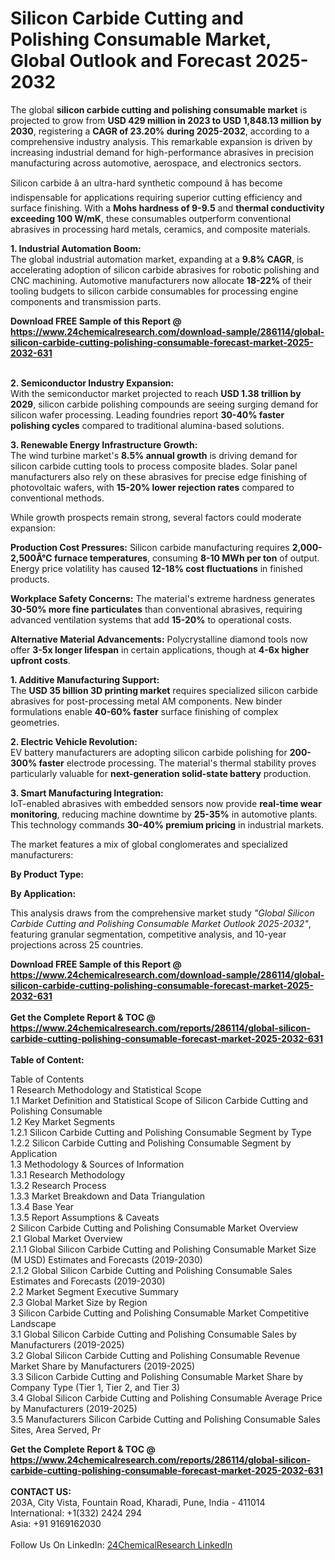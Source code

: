 <h1>Silicon Carbide Cutting and Polishing Consumable Market, Global Outlook and Forecast 2025-2032</h1><p>The global <strong>silicon carbide cutting and polishing consumable market</strong> is projected to grow from <strong>USD 429 million in 2023 to USD 1,848.13 million by 2030</strong>, registering a <strong>CAGR of 23.20% during 2025-2032</strong>, according to a comprehensive industry analysis. This remarkable expansion is driven by increasing industrial demand for high-performance abrasives in precision manufacturing across automotive, aerospace, and electronics sectors.</p><p>Silicon carbide â an ultra-hard synthetic compound â has become indispensable for applications requiring superior cutting efficiency and surface finishing. With a <strong>Mohs hardness of 9-9.5</strong> and <strong>thermal conductivity exceeding 100 W/mK</strong>, these consumables outperform conventional abrasives in processing hard metals, ceramics, and composite materials.</p><p><strong>1. Industrial Automation Boom:</strong><br>
The global industrial automation market, expanding at a <strong>9.8% CAGR</strong>, is accelerating adoption of silicon carbide abrasives for robotic polishing and CNC machining. Automotive manufacturers now allocate <strong>18-22%</strong> of their tooling budgets to silicon carbide consumables for processing engine components and transmission parts.</p><div><b>Download FREE Sample of this Report @ 
            <a href="https://www.24chemicalresearch.com/download-sample/286114/global-silicon-carbide-cutting-polishing-consumable-forecast-market-2025-2032-631">
            https://www.24chemicalresearch.com/download-sample/286114/global-silicon-carbide-cutting-polishing-consumable-forecast-market-2025-2032-631</a></b></div><br><p><strong>2. Semiconductor Industry Expansion:</strong><br>
With the semiconductor market projected to reach <strong>USD 1.38 trillion by 2029</strong>, silicon carbide polishing compounds are seeing surging demand for silicon wafer processing. Leading foundries report <strong>30-40% faster polishing cycles</strong> compared to traditional alumina-based solutions.</p><p><strong>3. Renewable Energy Infrastructure Growth:</strong><br>
The wind turbine market's <strong>8.5% annual growth</strong> is driving demand for silicon carbide cutting tools to process composite blades. Solar panel manufacturers also rely on these abrasives for precise edge finishing of photovoltaic wafers, with <strong>15-20% lower rejection rates</strong> compared to conventional methods.</p><p>While growth prospects remain strong, several factors could moderate expansion:</p><p><strong>Production Cost Pressures:</strong> Silicon carbide manufacturing requires <strong>2,000-2,500Â°C furnace temperatures</strong>, consuming <strong>8-10 MWh per ton</strong> of output. Energy price volatility has caused <strong>12-18% cost fluctuations</strong> in finished products.</p><p><strong>Workplace Safety Concerns:</strong> The material's extreme hardness generates <strong>30-50% more fine particulates</strong> than conventional abrasives, requiring advanced ventilation systems that add <strong>15-20%</strong> to operational costs.</p><p><strong>Alternative Material Advancements:</strong> Polycrystalline diamond tools now offer <strong>3-5x longer lifespan</strong> in certain applications, though at <strong>4-6x higher upfront costs</strong>.</p><p><strong>1. Additive Manufacturing Support:</strong><br>
The <strong>USD 35 billion 3D printing market</strong> requires specialized silicon carbide abrasives for post-processing metal AM components. New binder formulations enable <strong>40-60% faster</strong> surface finishing of complex geometries.</p><p><strong>2. Electric Vehicle Revolution:</strong><br>
EV battery manufacturers are adopting silicon carbide polishing for <strong>200-300% faster</strong> electrode processing. The material's thermal stability proves particularly valuable for <strong>next-generation solid-state battery</strong> production.</p><p><strong>3. Smart Manufacturing Integration:</strong><br>
IoT-enabled abrasives with embedded sensors now provide <strong>real-time wear monitoring</strong>, reducing machine downtime by <strong>25-35%</strong> in automotive plants. This technology commands <strong>30-40% premium pricing</strong> in industrial markets.</p><p>The market features a mix of global conglomerates and specialized manufacturers:</p><p><strong>By Product Type:</strong></p><p><strong>By Application:</strong></p><p>This analysis draws from the comprehensive market study <em>"Global Silicon Carbide Cutting and Polishing Consumable Market Outlook 2025-2032"</em>, featuring granular segmentation, competitive analysis, and 10-year projections across 25 countries.</p><div><b>Download FREE Sample of this Report @ 
            <a href="https://www.24chemicalresearch.com/download-sample/286114/global-silicon-carbide-cutting-polishing-consumable-forecast-market-2025-2032-631">
            https://www.24chemicalresearch.com/download-sample/286114/global-silicon-carbide-cutting-polishing-consumable-forecast-market-2025-2032-631</a></b></div><br><div><b>Get the Complete Report & TOC @ 
            <a href="https://www.24chemicalresearch.com/reports/286114/global-silicon-carbide-cutting-polishing-consumable-forecast-market-2025-2032-631">
            https://www.24chemicalresearch.com/reports/286114/global-silicon-carbide-cutting-polishing-consumable-forecast-market-2025-2032-631</a></b></div><br>
            <b>Table of Content:</b><p>Table of Contents<br />
1 Research Methodology and Statistical Scope<br />
1.1 Market Definition and Statistical Scope of Silicon Carbide Cutting and Polishing Consumable<br />
1.2 Key Market Segments<br />
1.2.1 Silicon Carbide Cutting and Polishing Consumable Segment by Type<br />
1.2.2 Silicon Carbide Cutting and Polishing Consumable Segment by Application<br />
1.3 Methodology & Sources of Information<br />
1.3.1 Research Methodology<br />
1.3.2 Research Process<br />
1.3.3 Market Breakdown and Data Triangulation<br />
1.3.4 Base Year<br />
1.3.5 Report Assumptions & Caveats<br />
2 Silicon Carbide Cutting and Polishing Consumable Market Overview<br />
2.1 Global Market Overview<br />
2.1.1 Global Silicon Carbide Cutting and Polishing Consumable Market Size (M USD) Estimates and Forecasts (2019-2030)<br />
2.1.2 Global Silicon Carbide Cutting and Polishing Consumable Sales Estimates and Forecasts (2019-2030)<br />
2.2 Market Segment Executive Summary<br />
2.3 Global Market Size by Region<br />
3 Silicon Carbide Cutting and Polishing Consumable Market Competitive Landscape<br />
3.1 Global Silicon Carbide Cutting and Polishing Consumable Sales by Manufacturers (2019-2025)<br />
3.2 Global Silicon Carbide Cutting and Polishing Consumable Revenue Market Share by Manufacturers (2019-2025)<br />
3.3 Silicon Carbide Cutting and Polishing Consumable Market Share by Company Type (Tier 1, Tier 2, and Tier 3)<br />
3.4 Global Silicon Carbide Cutting and Polishing Consumable Average Price by Manufacturers (2019-2025)<br />
3.5 Manufacturers Silicon Carbide Cutting and Polishing Consumable Sales Sites, Area Served, Pr</p><div><b>Get the Complete Report & TOC @ 
            <a href="https://www.24chemicalresearch.com/reports/286114/global-silicon-carbide-cutting-polishing-consumable-forecast-market-2025-2032-631">
            https://www.24chemicalresearch.com/reports/286114/global-silicon-carbide-cutting-polishing-consumable-forecast-market-2025-2032-631</a></b></div><br><b>CONTACT US:</b><br>
            203A, City Vista, Fountain Road, Kharadi, Pune, India - 411014<br>
            International: +1(332) 2424 294<br>
            Asia: +91 9169162030 <br><br>
            Follow Us On LinkedIn: <a href="https://www.linkedin.com/company/24chemicalresearch/">24ChemicalResearch LinkedIn</a>